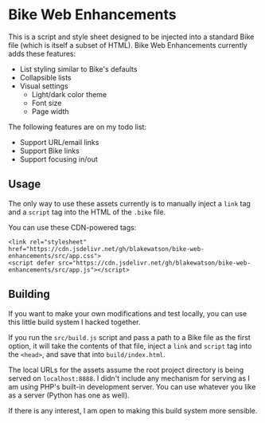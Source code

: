 # Bike Web Enhancements

This is a script and style sheet designed to be injected into a standard Bike file (which is itself a subset of HTML). Bike Web Enhancements currently adds these features:

- List styling similar to Bike's defaults
- Collapsible lists
- Visual settings
	- Light/dark color theme
	- Font size
	- Page width

The following features are on my todo list:

- Support URL/email links
- Support Bike links
- Support focusing in/out

## Usage

The only way to use these assets currently is to manually inject a `link` tag and a `script` tag into the HTML of the `.bike` file.

You can use these CDN-powered tags:

```
<link rel="stylesheet" href="https://cdn.jsdelivr.net/gh/blakewatson/bike-web-enhancements/src/app.css">
<script defer src="https://cdn.jsdelivr.net/gh/blakewatson/bike-web-enhancements/src/app.js"></script>
```

## Building

If you want to make your own modifications and test locally, you can use this little build system I hacked together.

If you run the `src/build.js` script and pass a path to a Bike file as the first option, it will take the contents of that file, inject a `link` and `script` tag into the `<head>`, and save that into `build/index.html`.

The local URLs for the assets assume the root project directory is being served on `localhost:8888`. I didn't include any mechanism for serving as I am using PHP's built-in development server. You can use whatever you like as a server (Python has one as well).

If there is any interest, I am open to making this build system more sensible.